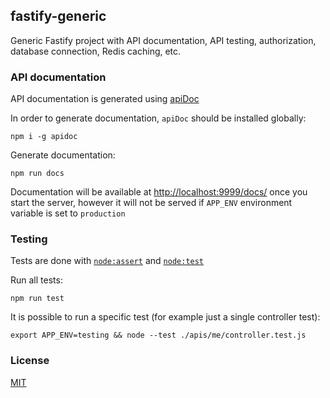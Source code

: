 ## fastify-generic

Generic Fastify project with API documentation, API testing, authorization, database connection, Redis caching, etc.

### API documentation

API documentation is generated using [apiDoc](https://www.npmjs.com/package/apidoc)

In order to generate documentation, `apiDoc` should be installed globally:

```shell script
npm i -g apidoc
```

Generate documentation:

```shell script
npm run docs
```

Documentation will be available at [http://localhost:9999/docs/](http://localhost:9999/docs/) once you start the server, however it will not be served if `APP_ENV` environment variable is set to `production`

### Testing

Tests are done with [`node:assert`](https://nodejs.org/api/assert.html) and [`node:test`](https://nodejs.org/api/test.html)

Run all tests:

```shell script
npm run test
```

It is possible to run a specific test (for example just a single controller test):

```shell script
export APP_ENV=testing && node --test ./apis/me/controller.test.js
```

### License

[MIT](./LICENSE.md)
